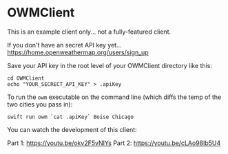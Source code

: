 # OWMClient

This is an example client only... not a fully-featured client.

If you don't have an secret API key yet... https://home.openweathermap.org/users/sign_up

Save your API key in the root level of your OWMClient directory like this:

    cd OWMClient
    echo "YOUR_SECRECT_API_KEY" > .apiKey
    
To run the `owm` executable on the command line (which diffs the temp of the two cities you pass in):
    
    swift run owm `cat .apiKey` Boise Chicago

You can watch the development of this client:

Part 1: https://youtu.be/okv2F5vNIYs
Part 2: https://youtu.be/cLAo98Ib5U4
